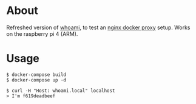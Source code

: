 # About

Refreshed version of [whoami](https://github.com/jwilder/whoami), to test an [nginx docker proxy](https://github.com/nginx-proxy/nginx-proxy) setup. Works on the raspberry pi 4 (ARM).

# Usage

    $ docker-compose build
    $ docker-compose up -d

    $ curl -H "Host: whoami.local" localhost
    > I'm f619deadbeef
